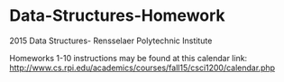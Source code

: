 # Data-Structures-Homework
2015 Data Structures- Rensselaer Polytechnic Institute

Homeworks 1-10 instructions may be found at this calendar link:
http://www.cs.rpi.edu/academics/courses/fall15/csci1200/calendar.php
